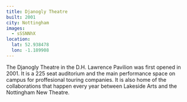 ```yaml
---
title: Djanogly Theatre
built: 2001
city: Nottingham
images:
  - sSSNNhX
location:
  lat: 52.938478
  lon: -1.189908
---
```


The Djanogly Theatre in the D.H. Lawrence Pavilion was first opened in 2001. It is a 225 seat auditorium and the main performance space on campus for proffesional touring companies. It is also home of the collaborations that happen every year between Lakeside Arts and the Nottingham New Theatre.
